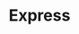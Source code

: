 ---
title: "Express"
url: /ciudad-autonoma-de-buenos-aires/express-alvarez-jonte/
shop: Allgemein
---